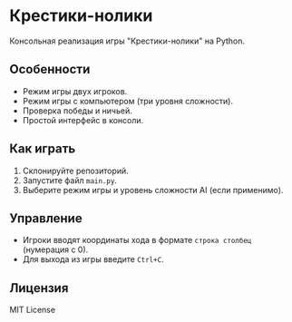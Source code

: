 # Крестики-нолики

Консольная реализация игры "Крестики-нолики" на Python.

## Особенности
- Режим игры двух игроков.
- Режим игры с компьютером (три уровня сложности).
- Проверка победы и ничьей.
- Простой интерфейс в консоли.

## Как играть
1. Склонируйте репозиторий.
2. Запустите файл `main.py`.
3. Выберите режим игры и уровень сложности AI (если применимо).

## Управление
- Игроки вводят координаты хода в формате `строка столбец` (нумерация с 0).
- Для выхода из игры введите `Ctrl+C`.

## Лицензия
MIT License
